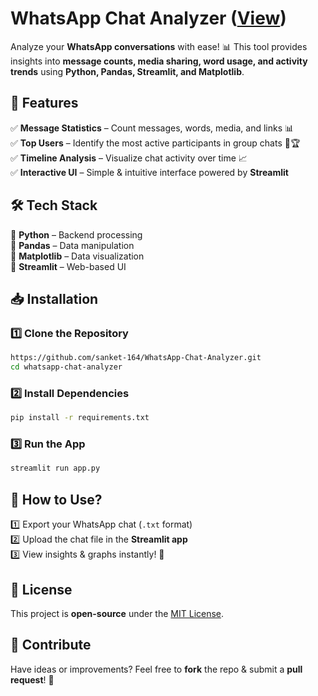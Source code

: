 # WhatsApp Chat Analyzer (<a href="https://sanket-s-whatsapp-chat-analyzer.streamlit.app/" target="__blank">**View**</a>)

Analyze your **WhatsApp conversations** with ease! 📊 This tool provides insights into **message counts, media sharing, word usage, and activity trends** using **Python, Pandas, Streamlit, and Matplotlib**.  


## **🚀 Features**  
✅ **Message Statistics** – Count messages, words, media, and links 📊  
✅ **Top Users** – Identify the most active participants in group chats 👤🏆  
✅ **Timeline Analysis** – Visualize chat activity over time 📈  
✅ **Interactive UI** – Simple & intuitive interface powered by **Streamlit**  


## **🛠️ Tech Stack**  
🔹 **Python** – Backend processing  
🔹 **Pandas** – Data manipulation  
🔹 **Matplotlib** – Data visualization  
🔹 **Streamlit** – Web-based UI  


## **📥 Installation**  

### **1️⃣ Clone the Repository**  
```bash
https://github.com/sanket-164/WhatsApp-Chat-Analyzer.git
cd whatsapp-chat-analyzer
```

### **2️⃣ Install Dependencies**  
```bash
pip install -r requirements.txt
```

### **3️⃣ Run the App**  
```bash
streamlit run app.py
```

## **📌 How to Use?**  
1️⃣ Export your WhatsApp chat (`.txt` format)  
2️⃣ Upload the chat file in the **Streamlit app**  
3️⃣ View insights & graphs instantly! 🎉  

## **📜 License**  
This project is **open-source** under the [MIT License](LICENSE).  

## **🤝 Contribute**  
Have ideas or improvements? Feel free to **fork** the repo & submit a **pull request**! 🚀
